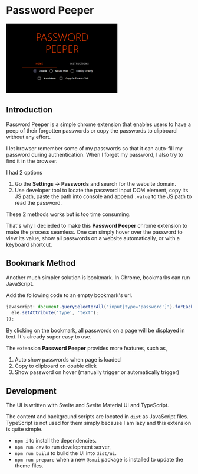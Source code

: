# Password Peeper

<img src="images/scrrenshot.png" width="60%"/>

## Introduction

Password Peeper is a simple chrome extension that enables users to have a peep of their forgotten passwords or copy the passwords to clipboard without any effort.

I let browser remember some of my passwords so that it can auto-fill my password during authentication. When I forget my password, I also try to find it in the browser.

I had 2 options

1. Go the **Settings** -> **Passwords** and search for the website domain.
2. Use developer tool to locate the password input DOM element, copy its JS path, paste the path into console and append `.value` to the JS path to read the password.

These 2 methods works but is too time consuming.

That's why I decieded to make this **Password Peeper** chrome extension to make the process seamless. One can simply hover over the password to view its value, show all passwords on a website automatically, or with a keyboard shortcut.

## Bookmark Method

Another much simpler solution is bookmark. In Chrome, bookmarks can run JavaScript.

Add the following code to an empty bookmark's url.

```js
javascript: document.querySelectorAll("input[type='password']").forEach((ele) => {
  ele.setAttribute('type', 'text');
});
```

By clicking on the bookmark, all passwords on a page will be displayed in text. It's already super easy to use.

The extension **Password Peeper** provides more features, such as,

1. Auto show passwords when page is loaded
2. Copy to clipboard on double click
3. Show password on hover (manually trigger or automatically trigger)

## Development

The UI is written with Svelte and Svelte Material UI and TypeScript.

The content and background scripts are located in `dist` as JavaScript files. TypeScript is not used for them simply because I am lazy and this extension is quite simple.

- `npm i` to install the dependencies.
- `npm run dev` to run development server,
- `npm run build` to build the UI into `dist/ui`.
- `npm run prepare` when a new `@smui` package is installed to update the theme files.
